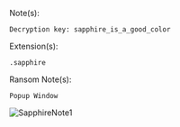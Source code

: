 Note(s):  
```
Decryption key: sapphire_is_a_good_color
```
Extension(s): 
```
.sapphire
```
Ransom Note(s): 
```
Popup Window
```
![SapphireNote1](https://github.com/user-attachments/assets/e463f71a-8593-468b-af10-664a49834cb9)  
